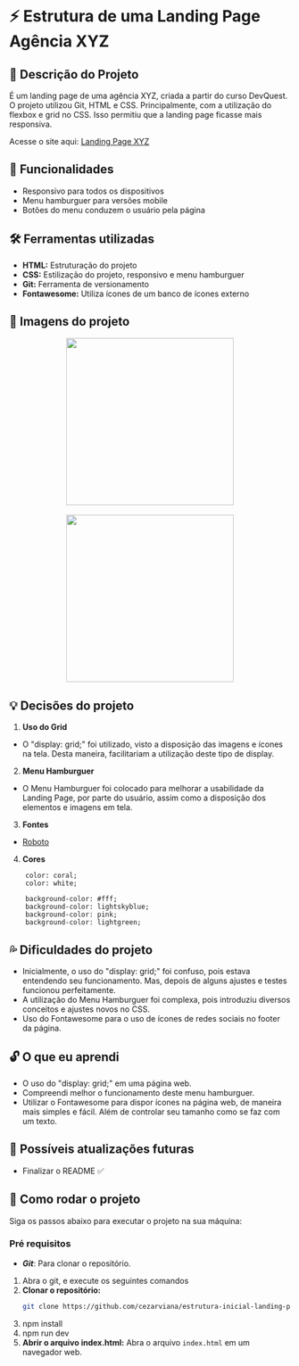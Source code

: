 # ⚡ Estrutura de uma Landing Page Agência XYZ

## 📝 Descrição do Projeto
É um landing page de uma agência XYZ, criada a partir do curso DevQuest. O projeto utilizou Git, HTML e CSS. Principalmente, com a utilização do flexbox e grid no CSS. Isso permitiu que a landing page ficasse mais responsiva.


Acesse o site aqui: [Landing Page XYZ](https://cezarviana.github.io/estrutura-inicial-landing-page-agencia/)


## 🔎 Funcionalidades
- Responsivo para todos os dispositivos
- Menu hamburguer para versões mobile
- Botões do menu conduzem o usuário pela página


## 🛠️ Ferramentas utilizadas
- **HTML:** Estruturação do projeto
- **CSS:** Estilização do projeto, responsivo e menu hamburguer
- **Git:** Ferramenta de versionamento
- **Fontawesome:** Utiliza ícones de um banco de ícones externo


## 🎨 Imagens do projeto

<div align="center">
<img src="./src/design/landing-page-agencia-XYZ-desktop.gif"  style="height: 300px; text-align: center;"> 
<br><br>
<img src="./src/design/landing-page-agencia-XYZ-mobile.gif"  style="height: 300px; text-align: center;">
</div>


## 💡 Decisões do projeto
1. **Uso do Grid**
- O "display: grid;" foi utilizado, visto a disposição das imagens e ícones na tela. Desta maneira, facilitariam a utilização deste tipo de display.

2. **Menu Hamburguer**
- O Menu Hamburguer foi colocado para melhorar a usabilidade da Landing Page, por parte do usuário, assim como a disposição dos elementos e imagens em tela.

3. **Fontes**
- [Roboto](https://fonts.google.com/specimen/Roboto?query=roboto)

4. **Cores**
```
    color: coral;
    color: white;

    background-color: #fff;
    background-color: lightskyblue;
    background-color: pink;
    background-color: lightgreen;
```


## 💦 Dificuldades do projeto
- Inicialmente, o uso do "display: grid;" foi confuso, pois estava entendendo seu funcionamento. Mas, depois de alguns ajustes e testes funcionou perfeitamente.
- A utilização do Menu Hamburguer foi complexa, pois introduziu diversos conceitos e ajustes novos no CSS.
- Uso do Fontawesome para o uso de ícones de redes sociais no footer da página.


## 🔓 O que eu aprendi
- O uso do "display: grid;" em uma página web.
- Compreendi melhor o funcionamento deste menu hamburguer.
- Utilizar o Fontawesome para dispor ícones na página web, de maneira mais simples e fácil. Além de controlar seu tamanho como se faz com um texto.


## 💭 Possíveis atualizações futuras
- Finalizar o README ✅


## 🚀 Como rodar o projeto
Siga os passos abaixo para executar o projeto na sua máquina:

### Pré requisitos

- <strong><i>Git</i></strong>: Para clonar o repositório.


1. Abra o git, e execute os seguintes comandos
2. **Clonar o repositório:**
   ```bash
   git clone https://github.com/cezarviana/estrutura-inicial-landing-page-agencia.git
   ```
3. npm install
4. npm run dev
5. **Abrir o arquivo index.html:** Abra o arquivo `index.html` em um navegador web.



